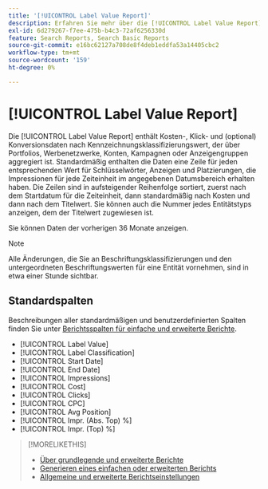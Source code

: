 ```yaml
---
title: '[!UICONTROL Label Value Report]'
description: Erfahren Sie mehr über die [!UICONTROL Label Value Report].
exl-id: 6d279267-f7ee-475b-b4c3-72af6256330d
feature: Search Reports, Search Basic Reports
source-git-commit: e16bc62127a708de8f4deb1eddfa53a14405cbc2
workflow-type: tm+mt
source-wordcount: '159'
ht-degree: 0%

---
```


# [!UICONTROL Label Value Report]

Die [!UICONTROL Label Value Report] enthält Kosten-, Klick- und (optional) Konversionsdaten nach Kennzeichnungsklassifizierungswert, der über Portfolios, Werbenetzwerke, Konten, Kampagnen oder Anzeigengruppen aggregiert ist. Standardmäßig enthalten die Daten eine Zeile für jeden entsprechenden Wert für Schlüsselwörter, Anzeigen und Platzierungen, die Impressionen für jede Zeiteinheit im angegebenen Datumsbereich erhalten haben. Die Zeilen sind in aufsteigender Reihenfolge sortiert, zuerst nach dem Startdatum für die Zeiteinheit, dann standardmäßig nach Kosten und dann nach dem Titelwert. Sie können auch die Nummer jedes Entitätstyps anzeigen, dem der Titelwert zugewiesen ist.

Sie können Daten der vorherigen 36 Monate anzeigen.

>[!NOTE]
>
>Alle Änderungen, die Sie an Beschriftungsklassifizierungen und den untergeordneten Beschriftungswerten für eine Entität vornehmen, sind in etwa einer Stunde sichtbar.

## Standardspalten

Beschreibungen aller standardmäßigen und benutzerdefinierten Spalten finden Sie unter [Berichtsspalten für einfache und erweiterte Berichte](basic-advanced-report-columns.md).

* [!UICONTROL Label Value]
* [!UICONTROL Label Classification]
* [!UICONTROL Start Date]
* [!UICONTROL End Date]
* [!UICONTROL Impressions]
* [!UICONTROL Cost]
* [!UICONTROL Clicks]
* [!UICONTROL CPC]
* [!UICONTROL Avg Position]
* [!UICONTROL Impr. (Abs. Top) %]
* [!UICONTROL Impr. (Top) %]

>[!MORELIKETHIS]
>
>* [Über grundlegende und erweiterte Berichte](basic-advanced-report-about.md)
>* [Generieren eines einfachen oder erweiterten Berichts](basic-advanced-report-generate.md)
>* [Allgemeine und erweiterte Berichtseinstellungen](basic-advanced-report-settings.md)
